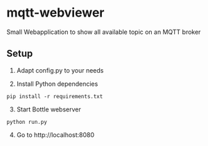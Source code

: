 # mqtt-webviewer
Small Webapplication to show all available topic on an MQTT broker


## Setup
1. Adapt config.py to your needs

2. Install Python dependencies
```
pip install -r requirements.txt
```

3. Start Bottle webserver
```
python run.py
```

4. Go to http://localhost:8080
